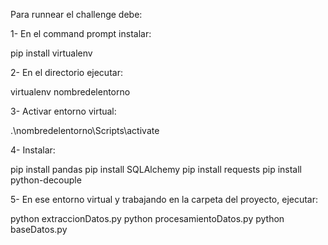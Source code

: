 Para runnear el challenge debe:

1- En el command prompt instalar:

pip install virtualenv

2- En el directorio ejecutar:

virtualenv nombredelentorno

3- Activar entorno virtual:

.\nombredelentorno\Scripts\activate

4- Instalar:

pip install pandas
pip install SQLAlchemy
pip install requests
pip install python-decouple

5- En ese entorno virtual y trabajando en la carpeta del proyecto, ejecutar:

python extraccionDatos.py
python procesamientoDatos.py
python baseDatos.py
